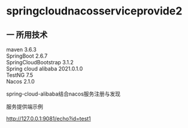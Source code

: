 # springcloudnacosserviceprovide2
## 一 所用技术
maven 3.6.3  
SpringBoot  2.6.7  
SpringCloudBootstrap 3.1.2  
Spring cloud alibaba 2021.0.1.0  
TestNG  7.5  
Nacos 2.1.0  


spring-cloud-alibaba结合nacos服务注册与发现  

服务提供端示例  

http://127.0.0.1:9081/echo?id=test1



